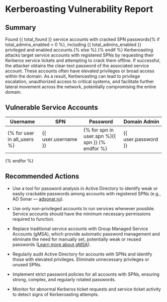 # Kerberoasting Vulnerability Report

## Summary
Found {{ total_found }} service accounts with cracked SPN passwords{% if total_admins_enabled > 0 %}, including {{ total_admins_enabled }} privileged and enabled accounts.{% else %}.{% endif %}
Kerberoasting attacks target service accounts with registered SPNs by requesting their Kerberos service tickets and attempting to crack them offline. If successful, the attacker obtains the clear-text password of the associated service account. These accounts often have elevated privileges or broad access within the domain. As a result, Kerberoasting can lead to privilege escalation, unauthorized access to critical systems, and facilitate further lateral movement across the network, potentially compromising the entire domain.

## Vulnerable Service Accounts
| Username | SPN | Password | Domain Admin |
|----------|-----|----------|--------------|
{% for user in all_users %}| {{ user.username }} | {% for spn in user.spn %}{{ spn }}  {% endfor %} | {{ user.password }} | {{ "Yes" if user.is_domain_admin else "No" }} |
{% endfor %} 

## Recommended Actions

- Use a tool for password analysis in Active Directory to identify weak or easily crackable passwords among accounts with registered SPNs (e.g., AD Sonar — [adsonar.ru](https://adsonar.ru/)).

- Use only non-privileged accounts to run services whenever possible. Service accounts should have the minimum necessary permissions required to function.

- Replace traditional service accounts with Group Managed Service Accounts (gMSA), which provide automatic password management and eliminate the need for manually set, potentially weak or reused passwords ([Learn more about gMSA](https://learn.microsoft.com/en-us/windows-server/identity/ad-ds/manage/group-managed-service-accounts/group-managed-service-accounts/group-managed-service-accounts-overview)).

- Regularly audit Active Directory for accounts with SPNs and identify those with elevated privileges. Eliminate unnecessary privileges or unused SPNs.

- Implement strict password policies for all accounts with SPNs, ensuring strong, complex, and regularly rotated passwords.

- Monitor for abnormal Kerberos ticket requests and service ticket activity to detect signs of Kerberoasting attempts.